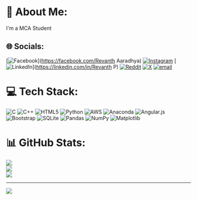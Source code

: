 # 💫 About Me:
I'm a MCA Student


## 🌐 Socials:
[![Facebook](https://img.shields.io/badge/Facebook-%231877F2.svg?logo=Facebook&logoColor=white)](https://facebook.com/Revanth Aaradhya) [![Instagram](https://img.shields.io/badge/Instagram-%23E4405F.svg?logo=Instagram&logoColor=white)](https://instagram.com/__revanth_aaradhya__) [![LinkedIn](https://img.shields.io/badge/LinkedIn-%230077B5.svg?logo=linkedin&logoColor=white)](https://linkedin.com/in/Revanth P) [![Reddit](https://img.shields.io/badge/Reddit-%23FF4500.svg?logo=Reddit&logoColor=white)](https://reddit.com/user/Revanth_1) [![X](https://img.shields.io/badge/X-black.svg?logo=X&logoColor=white)](https://x.com/Revanthaaradhya) [![email](https://img.shields.io/badge/Email-D14836?logo=gmail&logoColor=white)](mailto:revanthp167@gmail.com) 

# 💻 Tech Stack:
![C](https://img.shields.io/badge/c-%2300599C.svg?style=flat&logo=c&logoColor=white) ![C++](https://img.shields.io/badge/c++-%2300599C.svg?style=flat&logo=c%2B%2B&logoColor=white) ![HTML5](https://img.shields.io/badge/html5-%23E34F26.svg?style=flat&logo=html5&logoColor=white) ![Python](https://img.shields.io/badge/python-3670A0?style=flat&logo=python&logoColor=ffdd54) ![AWS](https://img.shields.io/badge/AWS-%23FF9900.svg?style=flat&logo=amazon-aws&logoColor=white) ![Anaconda](https://img.shields.io/badge/Anaconda-%2344A833.svg?style=flat&logo=anaconda&logoColor=white) ![Angular.js](https://img.shields.io/badge/angular.js-%23E23237.svg?style=flat&logo=angularjs&logoColor=white) ![Bootstrap](https://img.shields.io/badge/bootstrap-%238511FA.svg?style=flat&logo=bootstrap&logoColor=white) ![SQLite](https://img.shields.io/badge/sqlite-%2307405e.svg?style=flat&logo=sqlite&logoColor=white) ![Pandas](https://img.shields.io/badge/pandas-%23150458.svg?style=flat&logo=pandas&logoColor=white) ![NumPy](https://img.shields.io/badge/numpy-%23013243.svg?style=flat&logo=numpy&logoColor=white) ![Matplotlib](https://img.shields.io/badge/Matplotlib-%23ffffff.svg?style=flat&logo=Matplotlib&logoColor=black)
# 📊 GitHub Stats:
![](https://github-readme-stats.vercel.app/api?username=Revanth1161&theme=transparent&hide_border=false&include_all_commits=false&count_private=false)<br/>
![](https://nirzak-streak-stats.vercel.app/?user=Revanth1161&theme=transparent&hide_border=false)<br/>
![](https://github-readme-stats.vercel.app/api/top-langs/?username=Revanth1161&theme=transparent&hide_border=false&include_all_commits=false&count_private=false&layout=compact)

---
[![](https://visitcount.itsvg.in/api?id=Revanth1161&icon=1&color=1)](https://visitcount.itsvg.in)

<!-- Proudly created with GPRM ( https://gprm.itsvg.in ) -->
